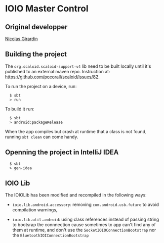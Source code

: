 # IOIO Master Control

## Original developper

[Nicolas Girardin](mailto:ngirardin@gmail.com)


## Building the project

The `org.scaloid.scaloid-support-v4` lib need to be built locally until it's published to an external maven repo. Instruction at: https://github.com/pocorall/scaloid/issues/82.

To run the project on a device, run:

```
  $ sbt
  > run
```

To build it run:

```
  $ sbt
  > android:packageRelease
```

When the app compiles but crash at runtime that a class is not found, running `sbt clean` can come handy.


## Openning the project in IntelliJ IDEA

```
  $ sbt
  > gen-idea
```


## IOIO Lib

The IOIOLib has been modified and recompiled in the following ways:

- `ioio.lib.android.accessory`: removing `com.android.usb.future` to avoid compilation warnings,

- `ioio.lib.util.android`: using class references instead of passing string to bootsrap the connnection cause sometimes
to app can't find any of them at runtime, and don't use the `SocketIOIOConnectionBootstrap` nor the
`BluetoothIOIConnectionBootstrap`
